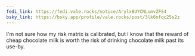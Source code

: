 ```yaml
---
fedi_link: https://fedi.vale.rocks/notice/ArylxBUYCNLumvZFS4
bsky_link: https://bsky.app/profile/vale.rocks/post/3lk6nfqc25s2z
---
```


I'm not sure how my risk matrix is calibrated, but I know that the reward of cheap chocolate milk is worth the risk of drinking chocolate milk past its use-by.
